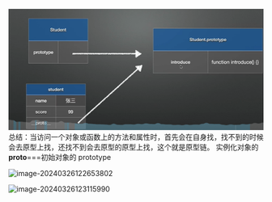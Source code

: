 ![alt text](image.png)
总结：当访问一个对象或函数上的方法和属性时，首先会在自身找，找不到的时候会去原型上找，还找不到会去原型的原型上找，这个就是原型链。
实例化对象的**proto**===初始对象的 prototype

![image-20240326122653802](C:\Users\liqian\AppData\Roaming\Typora\typora-user-images\image-20240326122653802.png)

![image-20240326123115990](C:\Users\liqian\AppData\Roaming\Typora\typora-user-images\image-20240326123115990.png)
